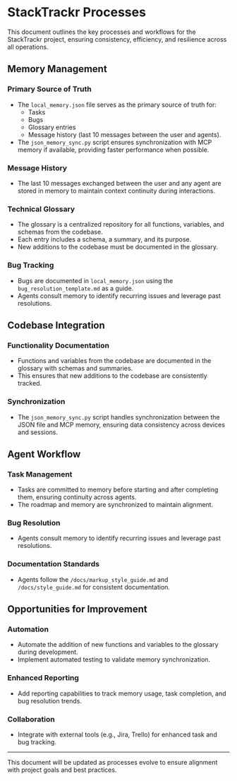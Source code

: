 # StackTrackr Processes

This document outlines the key processes and workflows for the StackTrackr project, ensuring consistency, efficiency, and resilience across all operations.

## Memory Management

### Primary Source of Truth
- The `local_memory.json` file serves as the primary source of truth for:
  - Tasks
  - Bugs
  - Glossary entries
  - Message history (last 10 messages between the user and agents).
- The `json_memory_sync.py` script ensures synchronization with MCP memory if available, providing faster performance when possible.

### Message History
- The last 10 messages exchanged between the user and any agent are stored in memory to maintain context continuity during interactions.

### Technical Glossary
- The glossary is a centralized repository for all functions, variables, and schemas from the codebase.
- Each entry includes a schema, a summary, and its purpose.
- New additions to the codebase must be documented in the glossary.

### Bug Tracking
- Bugs are documented in `local_memory.json` using the `bug_resolution_template.md` as a guide.
- Agents consult memory to identify recurring issues and leverage past resolutions.

## Codebase Integration

### Functionality Documentation
- Functions and variables from the codebase are documented in the glossary with schemas and summaries.
- This ensures that new additions to the codebase are consistently tracked.

### Synchronization
- The `json_memory_sync.py` script handles synchronization between the JSON file and MCP memory, ensuring data consistency across devices and sessions.

## Agent Workflow

### Task Management
- Tasks are committed to memory before starting and after completing them, ensuring continuity across agents.
- The roadmap and memory are synchronized to maintain alignment.

### Bug Resolution
- Agents consult memory to identify recurring issues and leverage past resolutions.

### Documentation Standards
- Agents follow the `/docs/markup_style_guide.md` and `/docs/style_guide.md` for consistent documentation.

## Opportunities for Improvement

### Automation
- Automate the addition of new functions and variables to the glossary during development.
- Implement automated testing to validate memory synchronization.

### Enhanced Reporting
- Add reporting capabilities to track memory usage, task completion, and bug resolution trends.

### Collaboration
- Integrate with external tools (e.g., Jira, Trello) for enhanced task and bug tracking.

---

This document will be updated as processes evolve to ensure alignment with project goals and best practices.
